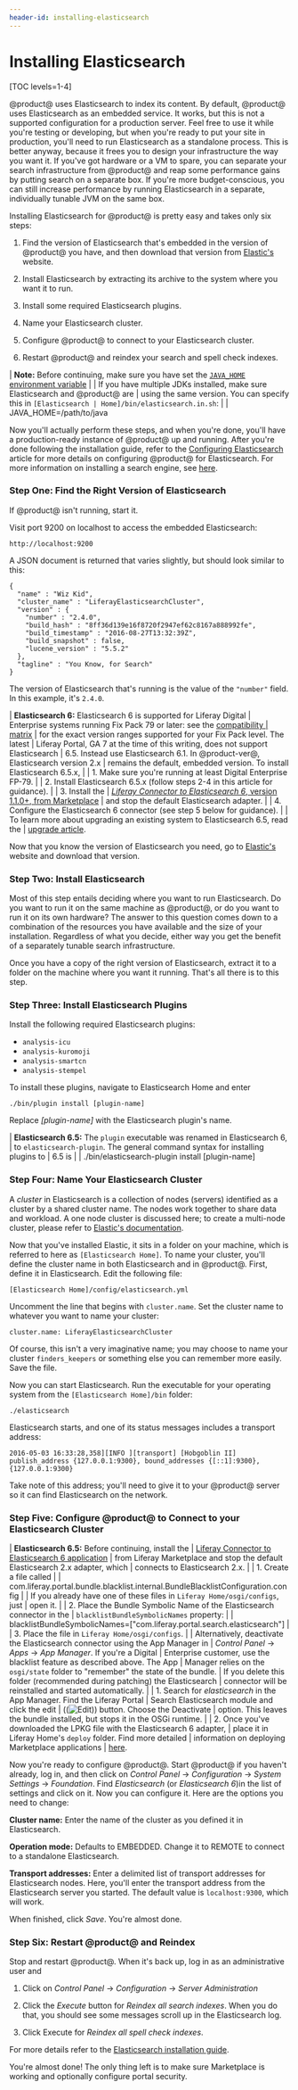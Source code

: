 ```yaml
---
header-id: installing-elasticsearch
---
```


# Installing Elasticsearch

[TOC levels=1-4]

@product@ uses Elasticsearch to index its content. By default, @product@ uses
Elasticsearch as an embedded service. It works, but this is not a supported
configuration for a production server. Feel free to use it while you're testing
or developing, but when you're ready to put your site in production, you'll need
to run Elasticsearch as a standalone process. This is better anyway, because it
frees you to design your infrastructure the way you want it. If you've got
hardware or a VM to spare, you can separate your search infrastructure from
@product@ and reap some performance gains by putting search on a separate box. If
you're more budget-conscious, you can still increase performance by running
Elasticsearch in a separate, individually tunable JVM on the same box.

Installing Elasticsearch for @product@ is pretty easy and takes only six steps:

1. Find the version of Elasticsearch that's embedded in the version of @product@
   you have, and then download that version from [Elastic's](https://www.elastic.co)
   website.

2. Install Elasticsearch by extracting its archive to the system where you want
   it to run.

3. Install some required Elasticsearch plugins.

4. Name your Elasticsearch cluster.

5. Configure @product@ to connect to your Elasticsearch cluster.

6. Restart @product@ and reindex your search and spell check indexes.

| **Note:** Before continuing, make sure you have set the [`JAVA_HOME` environment variable](https://docs.oracle.com/cd/E19182-01/820-7851/inst_cli_jdk_javahome_t/)
|
| If you have multiple JDKs installed, make sure Elasticsearch and @product@ are
| using the same version. You can specify this in `[Elasticsearch
| Home]/bin/elasticsearch.in.sh`:
|
|         JAVA_HOME=/path/to/java

Now you'll actually perform these steps, and when you're done, you'll have a
production-ready instance of @product@ up and running. After you're done
following the installation guide, refer to the [Configuring Elasticsearch](/docs/7-0/deploy/-/knowledge_base/d/configuring-elasticsearch-for-liferay-0)
article for more details on configuring @product@ for Elasticsearch. For more
information on installing a search engine, see
[here](/docs/7-0/deploy/-/knowledge_base/d/installing-a-search-engine).

### Step One: Find the Right Version of Elasticsearch

If @product@ isn't running, start it.

Visit port 9200 on localhost to access the embedded Elasticsearch:

    http://localhost:9200

A JSON document is returned that varies slightly, but should look similar to
this:

    {
      "name" : "Wiz Kid",
      "cluster_name" : "LiferayElasticsearchCluster",
      "version" : {
        "number" : "2.4.0",
        "build_hash" : "8ff36d139e16f8720f2947ef62c8167a888992fe",
        "build_timestamp" : "2016-08-27T13:32:39Z",
        "build_snapshot" : false,
        "lucene_version" : "5.5.2"
      },
      "tagline" : "You Know, for Search"
    }

The version of Elasticsearch that's running is the value of the `"number"` field.
In this example, it's `2.4.0`.

| **Elasticsearch 6:** Elasticsearch 6 is supported for Liferay Digital
| Enterprise systems running Fix Pack 79 or later: see the [compatibility
| matrix](https://www.liferay.com/documents/10182/246659966/Liferay+DXP+7.0+Compatibility+Matrix.pdf)
| for the exact version ranges supported for your Fix Pack level. The latest
| Liferay Portal, GA 7 at the time of this writing, does not support Elasticsearch
| 6.5. Instead use Elasticsearch 6.1. In @product-ver@, Elasticsearch version 2.x
| remains the default, embedded version. To install Elasticsearch 6.5.x,
|
| 1.  Make sure you're running at least Digital Enterprise FP-79.
|
| 2.  Install Elasticsearch 6.5.x (follow steps 2-4 in this article for guidance).
|
| 3.  Install the
|     [_Liferay Connector to Elasticsearch 6_, version 1.1.0+, from Marketplace](https://web.liferay.com/marketplace)
|     and stop the default Elasticsearch adapter.
|
| 4.  Configure the Elasticsearch 6 connector (see step 5 below for guidance).
|
| To learn more about upgrading an existing system to Elasticsearch 6.5, read the
| [upgrade article](/docs/7-0/deploy/-/knowledge_base/d/upgrading-to-elasticsearch-6).

Now that you know the version of Elasticsearch you need, go to
[Elastic's](https://www.elastic.co) website and download that version.

### Step Two: Install Elasticsearch

Most of this step entails deciding where you want to run Elasticsearch. Do you
want to run it on the same machine as @product@, or do you want to run it on its
own hardware? The answer to this question comes down to a combination of the
resources you have available and the size of your installation. Regardless of
what you decide, either way you get the benefit of a separately tunable search
infrastructure.

Once you have a copy of the right version of Elasticsearch, extract it to a
folder on the machine where you want it running. That's all there is to this
step.

### Step Three: Install Elasticsearch Plugins

Install the following required Elasticsearch plugins:

-  `analysis-icu`
-  `analysis-kuromoji`
-  `analysis-smartcn`
-  `analysis-stempel`

To install these plugins, navigate to Elasticsearch Home and enter

    ./bin/plugin install [plugin-name]

Replace *[plugin-name]* with the Elasticsearch plugin's name.

| **Elasticsearch 6.5:** The `plugin` executable was renamed in Elasticsearch 6,
| to `elasticsearch-plugin`. The general command syntax for installing plugins to
| 6.5 is
|
|     ./bin/elasticsearch-plugin install [plugin-name]

### Step Four: Name Your Elasticsearch Cluster

A *cluster* in Elasticsearch is a collection of nodes (servers) identified as a
cluster by a shared cluster name. The nodes work together to share data and
workload. A one node cluster is discussed here; to create a multi-node cluster,
please refer to [Elastic's documentation](https://www.elastic.co/guide/index.html).

Now that you've installed Elastic, it sits in a folder on your machine, which is
referred to here as `[Elasticsearch Home]`. To name your cluster, you'll define
the cluster name in both Elasticsearch and in @product@. First, define it in
Elasticsearch. Edit the following file:

    [Elasticsearch Home]/config/elasticsearch.yml

Uncomment the line that begins with `cluster.name`. Set the cluster name to
whatever you want to name your cluster:

    cluster.name: LiferayElasticsearchCluster

Of course, this isn't a very imaginative name; you may choose to name your
cluster `finders_keepers` or something else you can remember more easily. Save
the file.

Now you can start Elasticsearch. Run the executable for your operating system
from the `[Elasticsearch Home]/bin` folder:

    ./elasticsearch

Elasticsearch starts, and one of its status messages includes a transport address:

    2016-05-03 16:33:28,358][INFO ][transport] [Hobgoblin II] publish_address {127.0.0.1:9300}, bound_addresses {[::1]:9300}, {127.0.0.1:9300}

Take note of this address; you'll need to give it to your @product@ server so it
can find Elasticsearch on the network.

### Step Five: Configure @product@ to Connect to your Elasticsearch Cluster

| **Elasticsearch 6.5:** Before continuing, install the
| [Liferay Connector to Elasticsearch 6 application](https://web.liferay.com/marketplace)
| from Liferay Marketplace and stop the default Elasticsearch 2.x adapter, which
| connects to Elasticsearch 2.x.
|
| 1.  Create a file called
|
|         com.liferay.portal.bundle.blacklist.internal.BundleBlacklistConfiguration.config
|
|     If you already have one of these files in `Liferay Home/osgi/configs`, just
|     open it.
|
| 2. Place the Bundle Symbolic Name of the Elasticsearch connector in the
|    `blacklistBundleSymbolicNames` property:
|
|         blacklistBundleSymbolicNames=["com.liferay.portal.search.elasticsearch"]
|
| 3. Place the file in `Liferay Home/osgi/configs`.
|
| Alternatively, deactivate the Elasticsearch connector using the App Manager in
| *Control Panel* &rarr; *Apps* &rarr; *App Manager*. If you're a Digital
| Enterprise customer, use the blacklist feature as described above. The App
| Manager relies on the `osgi/state` folder to "remember" the state of the bundle.
| If you delete this folder (recommended during patching) the Elasticsearch
| connector will be reinstalled and started automatically.
|
| 1.  Search for *elasticsearch* in the App Manager. Find the Liferay Portal
|     Search Elasticsearch module and click the edit
|     ((![Edit](../../images/icon-edit.png))) button.  Choose the Deactivate
|     option. This leaves the bundle installed, but stops it in the OSGi runtime.
|
| 2.  Once you've downloaded the LPKG file with the Elasticsearch 6 adapter,
|     place it in Liferay Home's `deploy` folder. Find more detailed
|     information on deploying Marketplace applications
|     [here](/docs/7-0/user/-/knowledge_base/u/using-the-liferay-marketplace).

Now you're ready to configure @product@. Start @product@ if you haven't already,
log in, and then click on *Control Panel* &rarr; *Configuration* &rarr; *System
Settings* &rarr; *Foundation*. Find *Elasticsearch* (or *Elasticsearch 6*)in the
list of settings and click on it. Now you can configure it. Here are the
options you need to change:

**Cluster name:** Enter the name of the cluster as you defined it in
Elasticsearch.

**Operation mode:** Defaults to EMBEDDED. Change it to REMOTE to connect to a
standalone Elasticsearch.

**Transport addresses:** Enter a delimited list of transport addresses for
Elasticsearch nodes. Here, you'll enter the transport address from the
Elasticsearch server you started. The default value is `localhost:9300`, which
will work.

When finished, click *Save*. You're almost done.

### Step Six: Restart @product@ and Reindex

Stop and restart @product@. When it's back up, log in as an administrative user
and

1.  Click on *Control Panel* &rarr; *Configuration* &rarr; *Server Administration*

2.  Click the *Execute* button for *Reindex all search indexes*. When you do that,
you should see some messages scroll up in the Elasticsearch log.

3.  Click Execute for *Reindex all spell check indexes*.

For more details refer to the [Elasticsearch installation guide](https://www.elastic.co/guide/en/elasticsearch/reference/2.4/_installation.html).

You're almost done! The only thing left is to make sure Marketplace is working
and optionally configure portal security.

